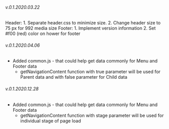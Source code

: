 ###### v.0.1.2020.03.22 #####
Header: 
    1. Separate header.css to minimize size.
    2. Change header size to 75 px for 992 media size
Footer:
    1. Implement version information
    2. Set #f00 (red) color on hower for footer  

###### v.0.1.2020.04.06 #####
- Added common.js - that could help get data commonly for Menu and Footer data
    -   getNavigationContent function with true parameter will be used for Parent data and with false parameter for Child data 
###### v.0.1.2020.12.28 #####
- Added common.js - that could help get data commonly for Menu and Footer data
    -   getNavigationContent function with stage parameter will be used for individual stage of page load
     
